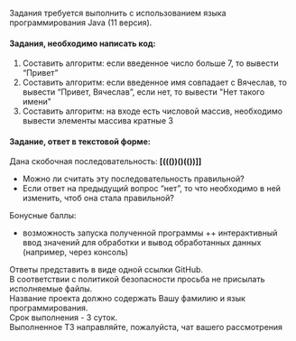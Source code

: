 Задания требуется выполнить с использованием языка программирования Java (11 версия).

#### Задания, необходимо написать код:<br>
1) Составить алгоритм: если введенное число больше 7, то вывести “Привет”<br>
2) Составить алгоритм: если введенное имя совпадает с Вячеслав, то вывести “Привет, Вячеслав”, если нет, то вывести "Нет такого имени"<br>
3) Составить алгоритм: на входе есть числовой массив, необходимо вывести элементы массива кратные 3

#### Задание, ответ в текстовой форме:<br>
Дана скобочная последовательность: **[((())()(())]]**
- Можно ли считать эту последовательность правильной?
- Если ответ на предыдущий вопрос “нет”, то что необходимо в ней изменить, чтоб она стала правильной?

Бонусные баллы:
+ возможность запуска полученной программы
  ++ интерактивный ввод значений для обработки и вывод обработанных данных
  (например, через консоль)

Ответы представить в виде одной ссылки GitHub.<br>
В соответствии с политикой безопасности просьба не присылать исполняемые файлы.<br>
Название проекта должно содержать Вашу фамилию и язык программирования.<br>
Срок выполнения - 3 суток.<br>
Выполненное ТЗ направляйте, пожалуйста, чат вашего рассмотрения
